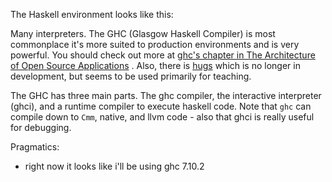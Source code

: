 The Haskell environment looks like this:

Many interpreters. The GHC (Glasgow Haskell Compiler) is most commonplace it's
more suited to production environments and is very powerful. You should check
out more at [ghc's chapter in The Architecture of Open Source Applications][osa]
. Also, there is [hugs][hugs] which is no longer in development, but seems to
be used primarily for teaching.

The GHC has three main parts. The ghc compiler, the interactive interpreter
(ghci), and a runtime compiler to execute haskell code. Note that `ghc` can
compile down to `Cmm`, native, and llvm code - also that ghci is really useful
for debugging.


Pragmatics:
  - right now it looks like i'll be using ghc 7.10.2

[osa]:http://www.aosabook.org/en/ghc.html
[hugs]:https://www.haskell.org/hugs/

